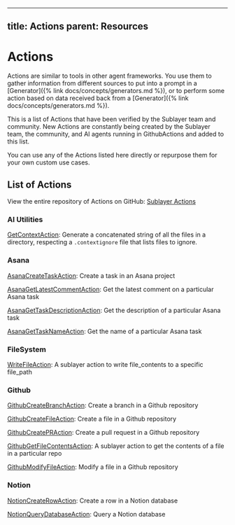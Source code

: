 
---
title: Actions
parent: Resources
---

# Actions

Actions are similar to tools in other agent frameworks. You use them to gather
information from different sources to put into a prompt in a [Generator]({% link docs/concepts/generators.md %}), or to perform some
action based on data received back from a [Generator]({% link docs/concepts/generators.md %}).

This is a list of Actions that have been verified by the Sublayer team and
community. New Actions are constantly being created by the Sublayer team, the community,
and AI agents running in GithubActions and added to this list.

You can use any of the Actions listed here directly or repurpose them for your
own custom use cases.

## List of Actions
View the entire repository of Actions on GitHub: [Sublayer Actions](https://github.com/sublayerapp/sublayer_actions)

### AI Utilities

[GetContextAction](https://github.com/sublayerapp/sublayer_actions/blob/bf60fd87242ae7ab13ad544bc2e22a10c4ee2750/AI_Utilities/get_context_action.rb): Generate a concatenated string of all the files in a directory, respecting a `.contextignore` file that lists files to ignore.

### Asana

[AsanaCreateTaskAction](https://github.com/sublayerapp/sublayer_actions/blob/bf60fd87242ae7ab13ad544bc2e22a10c4ee2750/Asana/asana_create_task_action.rb): Create a task in an Asana project

[AsanaGetLatestCommentAction](https://github.com/sublayerapp/sublayer_actions/blob/bf60fd87242ae7ab13ad544bc2e22a10c4ee2750/Asana/asana_get_latest_comment_action.rb): Get the latest comment on a particular Asana task

[AsanaGetTaskDescriptionAction](https://github.com/sublayerapp/sublayer_actions/blob/bf60fd87242ae7ab13ad544bc2e22a10c4ee2750/Asana/asana_get_task_description_action.rb): Get the description of a particular Asana task

[AsanaGetTaskNameAction](https://github.com/sublayerapp/sublayer_actions/blob/bf60fd87242ae7ab13ad544bc2e22a10c4ee2750/Asana/asana_get_task_name_action.rb): Get the name of a particular Asana task

### FileSystem

[WriteFileAction](https://github.com/sublayerapp/sublayer_actions/blob/main/FileSystem/write_file_action.rb): A sublayer action to write file_contents to a specific file_path

### Github

[GithubCreateBranchAction](https://github.com/sublayerapp/sublayer_actions/blob/bf60fd87242ae7ab13ad544bc2e22a10c4ee2750/Github/github_create_branch_action.rb): Create a branch in a Github repository

[GithubCreateFileAction](https://github.com/sublayerapp/sublayer_actions/blob/bf60fd87242ae7ab13ad544bc2e22a10c4ee2750/Github/github_create_file_action.rb): Create a file in a Github repository

[GithubCreatePRAction](https://github.com/sublayerapp/sublayer_actions/blob/bf60fd87242ae7ab13ad544bc2e22a10c4ee2750/Github/github_create_pr_action.rb): Create a pull request in a Github repository

[GithubGetFileContentsAction](https://github.com/sublayerapp/sublayer_actions/blob/bf60fd87242ae7ab13ad544bc2e22a10c4ee2750/Github/github_get_file_contents_action.rb): A sublayer action to get the contents of a file in a particular repo

[GithubModifyFileAction](https://github.com/sublayerapp/sublayer_actions/blob/bf60fd87242ae7ab13ad544bc2e22a10c4ee2750/Github/github_modify_file_action.rb): Modify a file in a Github repository

### Notion

[NotionCreateRowAction](https://github.com/sublayerapp/sublayer_actions/blob/bf60fd87242ae7ab13ad544bc2e22a10c4ee2750/Notion/notion_create_row_action.rb): Create a row in a Notion database

[NotionQueryDatabaseAction](https://github.com/sublayerapp/sublayer_actions/blob/bf60fd87242ae7ab13ad544bc2e22a10c4ee2750/Notion/notion_query_database_action.rb): Query a Notion database
